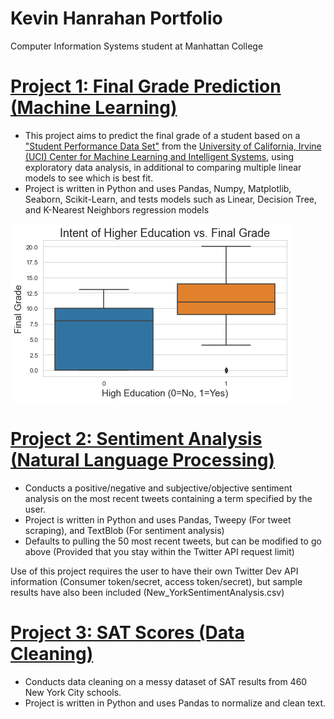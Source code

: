 # Kevin Hanrahan Portfolio
Computer Information Systems student at Manhattan College

# [Project 1: Final Grade Prediction (Machine Learning)](https://github.com/k-x-h/FinalGradePrediction)
+ This project aims to predict the final grade of a student based on a ["Student Performance Data Set"](https://archive.ics.uci.edu/ml/datasets/Student+Performance) from the [University of California, Irvine (UCI) Center for Machine Learning and Intelligent Systems](https://cml.ics.uci.edu/), using exploratory data analysis, in additional to comparing multiple linear models to see which is best fit.
+ Project is written in Python and uses Pandas, Numpy, Matplotlib, Seaborn, Scikit-Learn, and tests models such as Linear, Decision Tree, and K-Nearest Neighbors regression models


![An example of some of the visualizations that are included in this project](https://github.com/k-x-h/FinalGradePrediction/blob/main/images.gif)


# [Project 2: Sentiment Analysis (Natural Language Processing)](https://github.com/k-x-h/Sentiment-Analysis)
+ Conducts a positive/negative and subjective/objective sentiment analysis on the most recent tweets containing a term specified by the user.
+ Project is written in Python and uses Pandas, Tweepy (For tweet scraping), and TextBlob (For sentiment analysis)
+ Defaults to pulling the 50 most recent tweets, but can be modified to go above (Provided that you stay within the Twitter API request limit)

Use of this project requires the user to have their own Twitter Dev API information (Consumer token/secret, access token/secret), but sample results have also been included (New_YorkSentimentAnalysis.csv)

# [Project 3: SAT Scores (Data Cleaning)](https://github.com/k-x-h/dataClean)
+ Conducts data cleaning on a messy dataset of SAT results from 460 New York City schools.
+ Project is written in Python and uses Pandas to normalize and clean text.






